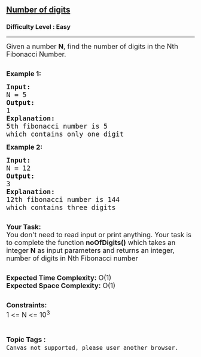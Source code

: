 <h2><a href="https://practice.geeksforgeeks.org/problems/number-of-digits2559/1?utm_source=gfg&utm_medium=article&utm_campaign=bottom_sticky_on_article">Number of digits</a></h2><h3>Difficulty Level : Easy</h3><hr><div class="problems_problem_content__Xm_eO"><p><span style="font-size:18px">Given a number <strong>N</strong>, find the number of digits in the&nbsp;Nth Fibonacci Number.</span><br>
&nbsp;</p>

<p><span style="font-size:18px"><strong>Example 1:</strong></span></p>

<pre><span style="font-size:18px"><strong>Input:</strong>
N = 5
<strong>Output:</strong>
1
<strong>Explanation:</strong>
5th fibonacci number is 5
which contains only one digit</span>
</pre>

<p><span style="font-size:18px"><strong>Example 2:</strong></span></p>

<pre><span style="font-size:18px"><strong>Input:</strong>
N = 12
<strong>Output:</strong>
3
<strong>Explanation:</strong>
12th fibonacci number is 144
which contains three digits</span>
</pre>

<p><br>
<span style="font-size:18px"><strong>Your Task:</strong><br>
You don't need to read input or print anything. Your task is to complete the function <strong>noOfDigits()</strong>&nbsp;which takes&nbsp;an integer <strong>N</strong>&nbsp;as input parameters&nbsp;and returns an integer, number of digits in Nth Fibonacci number</span><br>
&nbsp;</p>

<p><span style="font-size:18px"><strong>Expected Time Complexity:</strong> O(1)<br>
<strong>Expected Space Complexity:</strong> O(1)</span><br>
&nbsp;</p>

<p><span style="font-size:18px"><strong>Constraints:</strong><br>
1 &lt;= N &lt;= 10<sup>3</sup></span></p>
</div><br><p><span style=font-size:18px><strong>Topic Tags : </strong><br><code>Canvas not supported, please user another browser.</code>&nbsp;